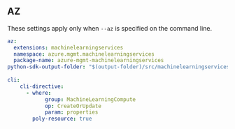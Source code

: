 ## AZ

These settings apply only when `--az` is specified on the command line.

``` yaml $(az)
az:
  extensions: machinelearningservices
  namespace: azure.mgmt.machinelearningservices
  package-name: azure-mgmt-machinelearningservices
python-sdk-output-folder: "$(output-folder)/src/machinelearningservices/azext_machinelearningservices/vendored_sdks/machinelearningservices"
  
cli:
    cli-directive:
      - where:
            group: MachineLearningCompute
            op: CreateOrUpdate
            param: properties
        poly-resource: true
```
